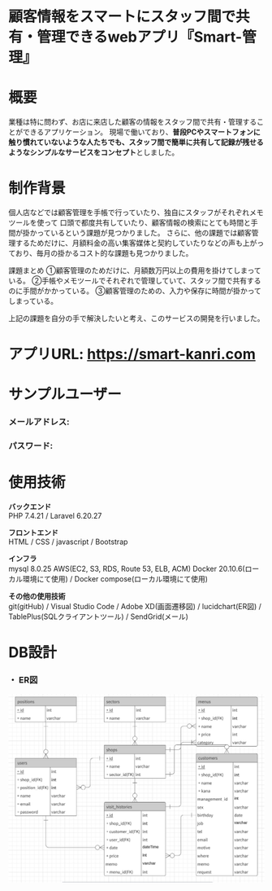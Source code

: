 # 顧客情報をスマートにスタッフ間で共有・管理できるwebアプリ『Smart-管理』

# 概要
業種は特に問わず、お店に来店した顧客の情報をスタッフ間で共有・管理することができるアプリケーション。
現場で働いており、**普段PCやスマートフォンに触り慣れていないような人たちでも、スタッフ間で簡単に共有して記録が残せるようなシンプルなサービスをコンセプト**としました。</br>

# 制作背景
個人店などでは顧客管理を手帳で行っていたり、独自にスタッフがそれぞれメモツールを使って
口頭で都度共有していたり、顧客情報の検索にとても時間と手間が掛かっているという課題が見つかりました。
さらに、他の課題では顧客管理するためだけに、月額料金の高い集客媒体と契約していたりなどの声も上がっており、毎月の掛かるコスト的な課題も見つかりました。

課題まとめ
①顧客管理のためだけに、月額数万円以上の費用を掛けてしまっている。
②手帳やメモツールでそれぞれで管理していて、スタッフ間で共有するのに手間がかかっている。
③顧客管理のための、入力や保存に時間が掛かってしまっている。

上記の課題を自分の手で解決したいと考え、このサービスの開発を行いました。

# アプリURL: https://smart-kanri.com
# サンプルユーザー
### メールアドレス:
### パスワード:

# 使用技術

**バックエンド**<br>
PHP 7.4.21 / Laravel 6.20.27

**フロントエンド**<br>
HTML / CSS / javascript / Bootstrap

**インフラ**<br>
mysql 8.0.25
AWS(EC2, S3, RDS, Route 53, ELB, ACM)
Docker 20.10.6(ローカル環境にて使用) / Docker compose(ローカル環境にて使用)


**その他の使用技術**<br>
git(gitHub) / Visual Studio Code / Adobe XD(画面遷移図) / lucidchart(ER図) / TablePlus(SQLクライアントツール) / SendGrid(メール)

# DB設計
### ・ ER図
![画像](/readmeFolder/ERtables.png)
